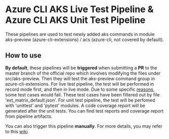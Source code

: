 # Azure CLI AKS Live Test Pipeline & Azure CLI AKS Unit Test Pipeline

These pipelines are used to test newly added aks commands in module aks-preview (azure-cli-extensions) / acs (azure-cli, not covered by default).

## How to use

**By default**, these pipelines will be **triggered** when submitting a **PR** to the master branch of the official repo which involves modifying the files under src/aks-preview. Then they will test the aks-preview command group in azure-cli-extensions. For live test pipeline, the test will be performed in record mode first, and then in live mode. Due to some specific [reasons](https://dev.azure.com/msazure/CloudNativeCompute/_wiki/wikis/CloudNativeCompute.wiki/157433/Live-Test-Failures-in-aks-preview-(with-bare-sub)), some test cases would fail. These test cases have been filtered out by file 'ext_matrix_default.json'. For unit test pipeline, the test will be perfomed with 'unittest' and 'pytest' modules. A code coverage report will be generated after the unit tests. You can find test reports and coverage report from pipeline artifacts.

You can also trigger this pipeline **manually**. For more details, you may refer to this [wiki](https://dev.azure.com/msazure/CloudNativeCompute/_wiki/wikis/CloudNativeCompute.wiki/156735/Azure-CLI-AKS-Live-Test-Pipeline).
